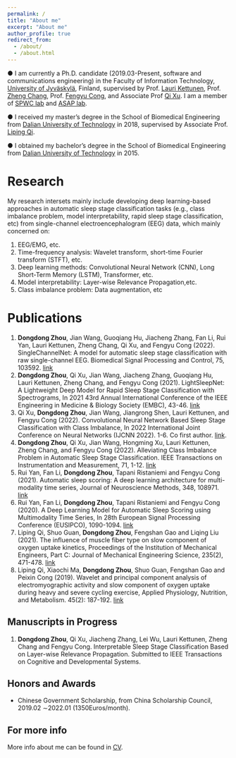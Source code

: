 ```yaml
---
permalink: /
title: "About me"
excerpt: "About me"
author_profile: true
redirect_from: 
  - /about/
  - /about.html
---
```

● I am currently a Ph.D. candidate (2019.03-Present, software and communications engineering) in the Faculty of Information Technology, [University of Jyväskylä](https://www.jyu.fi/en/), Finland,  supervised by Prof. [Lauri Kettunen](https://scholar.google.com/citations?user=5oo0DaAAAAAJ&hl=en), Prof. [Zheng Chang](https://scholar.google.com/citations?user=MmARrhAAAAAJ&hl=en), Prof.  [Fengyu Cong](https://scholar.google.com/citations?user=Jd0dQA8AAAAJ&hl=en), and Associate Prof [Qi Xu](https://scholar.google.com/citations?user=dGEcAuYAAAAJ&hl=en). I am a member of [SPWC lab](https://www.jyu.fi/it/en/research/research-areas/software-and-telecommunication-technology/signal-processing) and [ASAP lab](http://www.escience.cn/people/cong/asap.html).

● I received my master’s degree in the School of Biomedical Engineering from [Dalian University of Technology](https://en.dlut.edu.cn/) in 2018, supervised by Associate Prof. [Liping Qi](https://www.researchgate.net/profile/Liping-Qi). 

● I obtained my bachelor’s degree in the School of Biomedical Engineering from [Dalian University of Technology](https://en.dlut.edu.cn/) in 2015.

Research
======
My research intersets mainly include developing deep learning-based approaches in automatic sleep stage classification tasks (e.g., class imbalance problem, model interpretability, rapid sleep stage classification, etc) from single-channel electroencephalogram (EEG) data, which mainly concerned on:
1. EEG/EMG, etc.
2. Time-frequency analysis: Wavelet transform, short-time Fourier transform (STFT), etc.
3. Deep learning methods: Convolutional Neural Network (CNN), Long Short-Term Memory (LSTM), Transformer, etc.
4. Model interpretability: Layer-wise Relevance Propagation,etc.
5. Class imbalance problem: Data augmentation, etc

Publications
====== 

1. **Dongdong Zhou**, Jian Wang, Guoqiang Hu, Jiacheng Zhang, Fan Li, Rui Yan, Lauri Kettunen, Zheng Chang, Qi Xu, and Fengyu Cong (2022). SingleChannelNet: A model for automatic sleep stage classification with raw single-channel EEG. Biomedical Signal Processing and Control, 75, 103592. [link](https://www.sciencedirect.com/science/article/pii/S1746809422001148)
2. **Dongdong Zhou**, Qi Xu, Jian Wang, Jiacheng Zhang, Guoqiang Hu, Lauri Kettunen, Zheng Chang, and Fengyu Cong (2021). LightSleepNet: A Lightweight Deep Model for Rapid Sleep Stage Classification with Spectrograms, In 2021 43rd Annual International Conference of the IEEE Engineering in Medicine & Biology Society (EMBC), 43-46. [link](https://ieeexplore.ieee.org/abstract/document/9629878)
3. Qi Xu, **Dongdong Zhou**, Jian Wang, Jiangrong Shen, Lauri Kettunen, and Fengyu Cong (2022). Convolutional Neural Network Based Sleep Stage Classification with Class Imbalance, In 2022 International Joint Conference on Neural Networks (IJCNN 2022). 1-6. Co first author. [link](https://ieeexplore.ieee.org/document/9892741). 
4. **Dongdong Zhou**, Qi Xu, Jian Wang, Hongming Xu, Lauri Kettunen, Zheng Chang, and Fengyu Cong (2022). Alleviating Class Imbalance Problem in Automatic Sleep Stage Classification. IEEE Transactions on Instrumentation and Measurement, 71, 1-12. [link](https://ieeexplore.ieee.org/abstract/document/9832012)
5. Rui Yan, Fan Li, **Dongdong Zhou**, Tapani Ristaniemi and Fengyu Cong (2021). Automatic sleep scoring: A deep learning architecture for multi-modality time series, Journal of Neuroscience Methods, 348, 108971. [link](https://www.sciencedirect.com/science/article/pii/S0165027020303940)
6. Rui Yan, Fan Li, **Dongdong Zhou**, Tapani Ristaniemi and Fengyu Cong (2020). A Deep Learning Model for Automatic Sleep Scoring using Multimodality Time Series, In 28th European Signal Processing Conference (EUSIPCO), 1090-1094. [link](https://ieeexplore.ieee.org/abstract/document/9287518)
7. Liping Qi, Shuo Guan, **Dongdong Zhou**, Fengshan Gao and Liqing Liu (2021). The influence of muscle fiber type on slow component of oxygen uptake kinetics, Proceedings of the Institution of Mechanical Engineers, Part C: Journal of Mechanical Engineering Science, 235(2), 471-478. [link](https://journals.sagepub.com/doi/abs/10.1177/0954406220940335)
8. Liping Qi, Xiaochi Ma, **Dongdong Zhou**, Shuo Guan, Fengshan Gao and Peixin Cong (2019). Wavelet and principal component analysis of electromyographic activity and slow component of oxygen uptake during heavy and severe cycling exercise, Applied Physiology, Nutrition, and Metabolism. 45(2): 187-192. [link](https://cdnsciencepub.com/doi/full/10.1139/apnm-2019-0037)

Manuscripts in Progress
------
1. **Dongdong Zhou**, Qi Xu, Jiacheng Zhang, Lei Wu, Lauri Kettunen, Zheng Chang and Fengyu Cong. Interpretable Sleep Stage Classification Based on Layer-wise Relevance Propagation. Submitted to IEEE Transactions on Cognitive and Developmental Systems.

Honors and Awards
------
- Chinese Government Scholarship, from China Scholarship Council, 2019.02 ∼2022.01 (1350Euros/month).


For more info
------
More info about me can be found in [CV](cv).
